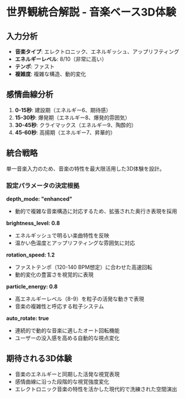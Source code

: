 # 世界観統合解説 - 音楽ベース3D体験

## 入力分析
- **音楽タイプ**: エレクトロニック、エネルギッシュ、アップリフティング
- **エネルギーレベル**: 8/10（非常に高い）
- **テンポ**: ファスト
- **複雑度**: 複雑な構造、動的変化

## 感情曲線分析
1. **0-15秒**: 建設期（エネルギー6、期待感）
2. **15-30秒**: 爆発期（エネルギー8、爆発的雰囲気）
3. **30-45秒**: クライマックス（エネルギー9、陶酔的）
4. **45-60秒**: 高揚期（エネルギー7、昇華的）

## 統合戦略
単一音楽入力のため、音楽の特性を最大限活用した3D体験を設計。

### 設定パラメータの決定根拠

**depth_mode: "enhanced"**
- 動的で複雑な音楽構造に対応するため、拡張された奥行き表現を採用

**brightness_level: 0.8**
- エネルギッシュで明るい楽曲特性を反映
- 温かい色温度とアップリフティングな雰囲気に対応

**rotation_speed: 1.2**
- ファストテンポ（120-140 BPM想定）に合わせた高速回転
- 動的変化の豊富さを視覚的に表現

**particle_energy: 0.8**
- 高エネルギーレベル（8-9）を粒子の活発な動きで表現
- 音楽の複雑性と呼応する粒子システム

**auto_rotate: true**
- 連続的で動的な音楽に適したオート回転機能
- ユーザーの没入感を高める自動的な視点変化

## 期待される3D体験
- 音楽のエネルギーと同期した活発な視覚表現
- 感情曲線に沿った段階的な視覚強度変化
- エレクトロニック音楽の特性を活かした現代的で洗練された空間演出